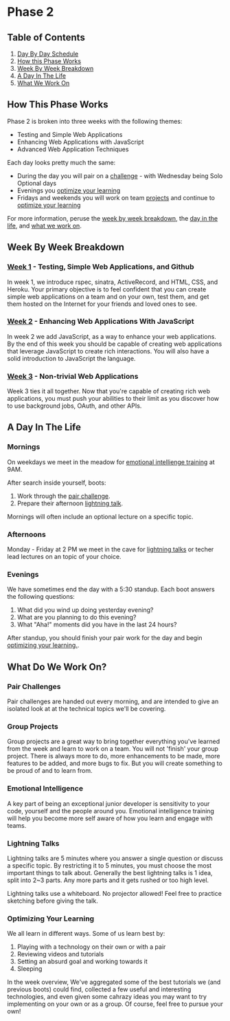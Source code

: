 # Phase 2

## Table of Contents

1. [Day By Day Schedule](schedule.md)
1. [How this Phase Works](#how-this-phase-works)
1. [Week By Week Breakdown](#week-by-week-breakdown)
1. [A Day In The Life](#a-day-in-the-life)
1. [What We Work On](#what-do-we-work-on)

## How This Phase Works
Phase 2 is broken into three weeks with the following themes:

* Testing and Simple Web Applications
* Enhancing Web Applications with JavaScript
* Advanced Web Application Techniques

Each day looks pretty much the same:
* During the day you will pair on a [challenge](#pair-challenges) - with Wednesday being Solo Optional days
* Evenings you [optimize your learning](#optimizing-your-learning)
* Fridays and weekends you will work on team [projects](#group-projects) and continue to [optimize your learning](#optimizing-your-learning)

For more information, peruse the [week by week
breakdown](#week-by-week-breakdown), the [day in the
life](#a-day-in-the-life), and [what we work on](#what-do-we-work-on).

## Week By Week Breakdown

### [Week 1](week-1.md) - Testing, Simple Web Applications, and Github
In week 1, we introduce rspec, sinatra, ActiveRecord, and HTML, CSS, and Heroku. Your
primary objective is to feel confident that you can create simple web
applications on a team and on your own, test them, and get them hosted on the
Internet for your friends and loved ones to see.

### [Week 2](week-2.md) - Enhancing Web Applications With JavaScript
In week 2 we add JavaScript,  as a way to
enhance your web applications. By the end of this week you should be capable of
creating web applications that leverage JavaScript to create rich interactions. You will also have a solid introduction to JavaScript the language.

### [Week 3](week-3.md) - Non-trivial Web Applications
Week 3 ties it all together. Now that you're capable of creating rich web
applications, you must push your abilities to their limit as you discover how to
use background jobs, OAuth, and other APIs.

## A Day In The Life

### Mornings
On weekdays we meet in the meadow for [emotional intellienge
training](#emotional-intelligence) at 9AM.

After search inside yourself, boots:

1. Work through the [pair challenge](#pair-challenges).
2. Prepare their afternoon [lightning talk](#lightning-talks).

Mornings will often include an optional lecture on a specific topic.

### Afternoons
Monday - Friday at 2 PM we meet in the cave for [lightning talks](#lightning-talks) or techer lead lectures on an topic of your choice.


### Evenings
We have sometimes end the day with a 5:30 standup. Each boot answers the following questions:

1. What did you wind up doing yesterday evening?
2. What are you planning to do this evening?
3. What "Aha!" moments did you have in the last 24 hours?

After standup, you should finish your pair work for the day and begin
[optimizing your learning.](#optimizing-your-learning).

## What Do We Work On?

### Pair Challenges
Pair challenges are handed out every morning, and are intended to give an
isolated look at at the technical topics we'll be covering.

### Group Projects
Group projects are a great way to bring together everything you've learned from the week and learn to work on a team.   You will not 'finish' your
group project. There is always more to do, more enhancements to be made, more
features to be added, and more bugs to fix. But you will create something to be proud of and to learn from. 


### Emotional Intelligence
A key part of being an exceptional junior developer is sensitivity to your code,
yourself and the people around you. Emotional intelligence training will help
you become more self aware of how you learn and engage with teams.

### Lightning Talks
Lightning talks are 5 minutes where you answer a single question or discuss a
specific topic. By restricting it to 5 minutes, you must choose the most
important things to talk about.  Generally the best lightning talks is 1 idea,
split into 2~3 parts. Any more parts and it gets rushed or too high level.

Lightning talks use a whiteboard. No projector allowed! Feel free to practice
sketching before giving the talk.

### Optimizing Your Learning
We all learn in different ways. Some of us learn best by:

1. Playing with a technology on their own or with a pair
2. Reviewing videos and tutorials
3. Setting an absurd goal and working towards it
4. Sleeping

In the week overview, We've aggregated some of the best tutorials we (and
previous boots) could find, collected a few useful and interesting technologies,
and even given some cahrazy ideas you may want to try implementing on your own
or as a group. Of course, feel free to pursue your own!


